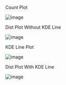 Count Plot

![image](https://user-images.githubusercontent.com/78029145/151921964-a16104be-3c07-4970-8c8c-f9dfaf3f6f18.png)


Dist Plot Without KDE Line

![image](https://user-images.githubusercontent.com/78029145/151921992-c3595f73-7256-4a3e-b4ea-855e16ac0428.png)


KDE Line Plot 

![image](https://user-images.githubusercontent.com/78029145/151922043-9ab7550c-6fcf-4988-ac18-363d62768846.png)


Dist Plot With KDE Line

![image](https://user-images.githubusercontent.com/78029145/151922087-9c8fd4b6-522c-4c54-b46f-0f21900a45f2.png)
